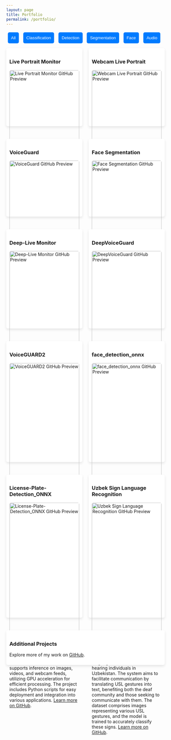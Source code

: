 ```yaml
---
layout: page
title: Portfolio
permalink: /portfolio/
---
```


<style>
.projects-container {
    display: flex;
    flex-wrap: wrap;
    gap: 20px;
    justify-content: space-between;
}
.project {
    flex: 1 1 calc(50% - 40px);
    box-shadow: 0 4px 8px rgba(0, 0, 0, 0.1);
    padding: 10px;
    margin: 10px 0;
    border-radius: 5px;
    background-color: #fff;
}
.project img {
    width: 100%;
    border-radius: 5px;
}
@media (max-width: 768px) {
    .project {
        flex: 1 1 100%;
    }
}
button {
    margin: 5px;
    padding: 10px;
    border: none;
    background-color: #007BFF;
    color: white;
    border-radius: 5px;
    cursor: pointer;
}
button.active {
    background-color: #0056b3;
}
</style>

<div>
    <button class="filter-button" data-filter="all">All</button>
    <button class="filter-button" data-filter="classification">Classification</button>
    <button class="filter-button" data-filter="detection">Detection</button>
    <button class="filter-button" data-filter="segmentation">Segmentation</button>
    <button class="filter-button" data-filter="face">Face</button>
    <button class="filter-button" data-filter="audio">Audio</button>
</div>

<div class="projects-container">
    <div class="project" data-tags="detection">
        <h3>Live Portrait Monitor</h3>
        <a href="https://github.com/Mrkomiljon/Live_Portrait_Monitor" target="_blank">
            <img src="https://opengraph.githubassets.com/1/Mrkomiljon/Live_Portrait_Monitor" alt="Live Portrait Monitor GitHub Preview">
        </a>
        <p>A deep learning-based application for animating portraits displayed on a monitor, leveraging advanced face reenactment techniques. <a href="https://github.com/Mrkomiljon/Live_Portrait_Monitor" target="_blank">Learn more on GitHub</a>.</p>
    </div>
    <div class="project" data-tags="detection">
        <h3>Webcam Live Portrait</h3>
        <a href="https://github.com/Mrkomiljon/Webcam_Live_Portrait" target="_blank">
            <img src="https://opengraph.githubassets.com/1/Mrkomiljon/Webcam_Live_Portrait" alt="Webcam Live Portrait GitHub Preview">
        </a>
        <p>Real-time portrait animation using a webcam feed, utilizing deep learning-based face tracking and reenactment methods. <a href="https://github.com/Mrkomiljon/Webcam_Live_Portrait" target="_blank">Learn more on GitHub</a>.</p>
    </div>
    <div class="project" data-tags="classification">
        <h3>VoiceGuard</h3>
        <a href="https://github.com/Mrkomiljon/voiceguard" target="_blank">
            <img src="https://opengraph.githubassets.com/1/Mrkomiljon/voiceguard" alt="VoiceGuard GitHub Preview">
        </a>
        <p>An AI-powered system designed to detect voice phishing in real time, ensuring enhanced security against fraudulent audio-based threats. <a href="https://github.com/Mrkomiljon/voiceguard" target="_blank">Learn more on GitHub</a>.</p>
    </div>
    <div class="project" data-tags="segmentation">
        <h3>Face Segmentation</h3>
        <a href="https://github.com/Mrkomiljon/face-segmentation_pytorch" target="_blank">
            <img src="https://opengraph.githubassets.com/1/Mrkomiljon/face-segmentation_pytorch" alt="Face Segmentation GitHub Preview">
        </a>
        <p>Semantic segmentation of facial features using PyTorch, enabling applications in augmented reality, digital makeup, and face modification. <a href="https://github.com/Mrkomiljon/face-segmentation_pytorch" target="_blank">Learn more on GitHub</a>.</p>
    </div>
    <div class="project" data-tags="classification">
        <h3>Deep-Live Monitor</h3>
        <a href="https://github.com/Mrkomiljon/Deep-Live-Monitor" target="_blank">
            <img src="https://opengraph.githubassets.com/1/Mrkomiljon/Deep-Live-Monitor" alt="Deep-Live Monitor GitHub Preview">
        </a>
        <p>A sophisticated deep learning system for animating images displayed on a monitor, leveraging advanced computer vision techniques. <a href="https://github.com/Mrkomiljon/Deep-Live-Monitor" target="_blank">Learn more on GitHub</a>.</p>
    </div>
    <div class="project" data-tags="audio">
        <h3>DeepVoiceGuard</h3>
        <a href="https://github.com/Mrkomiljon/DeepVoiceGuard" target="_blank">
            <img src="https://opengraph.githubassets.com/1/Mrkomiljon/DeepVoiceGuard" alt="DeepVoiceGuard GitHub Preview">
        </a>
        <p>DeepVoiceGuard is a robust solution for detecting spoofed audio in Automatic Speaker Verification (ASV) systems. This project utilizes the RawNet2 model, trained on the ASVspoof 2019 dataset, and deploys the trained model using FastAPI for real-time inference. <a href="https://github.com/Mrkomiljon/DeepVoiceGuard" target="_blank">Learn more on GitHub</a>.</p>
    </div>
    <div class="project" data-tags="audio">
        <h3>VoiceGUARD2</h3>
        <a href="https://github.com/Mrkomiljon/VoiceGUARD2" target="_blank">
            <img src="https://opengraph.githubassets.com/1/Mrkomiljon/VoiceGUARD2" alt="VoiceGUARD2 GitHub Preview">
        </a>
        <p>VoiceGUARD2 offers an end-to-end solution for classifying audio as human or AI-generated using the Wav2Vec2 model. It supports multi-class classification, distinguishing between real voices and synthetic audio produced by models such as DiffWave and WaveNet... The project encompasses dataset preparation, preprocessing, fine-tuning, inference, and API deployment for real-time predictions via FastAPI. <a href="https://github.com/Mrkomiljon/VoiceGUARD2" target="_blank">Learn more on GitHub</a>.</p>
    </div>
    <div class="project" data-tags="detection">
        <h3>face_detection_onnx</h3>
        <a href="https://github.com/Mrkomiljon/face_detection_onnx" target="_blank">
            <img src="https://opengraph.githubassets.com/1/Mrkomiljon/face_detection_onnx" alt="face_detection_onnx GitHub Preview">
        </a>
        <p>This repository implements face detection using the SCRFD model, a fast and lightweight solution optimized for edge devices. The project employs the ONNX format for the model and leverages OpenCV for processing images and videos, enabling efficient and accurate face detection across various media formats. <a href="https://github.com/Mrkomiljon/face_detection_onnx" target="_blank">Learn more on GitHub</a>.</p>
    </div>
    <div class="project" data-tags="detection">
        <h3>License-Plate-Detection_ONNX</h3>
        <a href="https://github.com/Mrkomiljon/License-Plate-Detection_ONNX" target="_blank">
            <img src="https://opengraph.githubassets.com/1/Mrkomiljon/License-Plate-Detection_ONNX" alt="License-Plate-Detection_ONNX GitHub Preview">
        </a>
        <p>This repository provides code and instructions for performing license plate detection using YOLOv5 with ONNX Runtime. It supports inference on images, videos, and webcam feeds, utilizing GPU acceleration for efficient processing. The project includes Python scripts for easy deployment and integration into various applications. <a href="https://github.com/Mrkomiljon/License-Plate-Detection_ONNX" target="_blank">Learn more on GitHub</a>.</p>
    </div>
    <div class="project" data-tags="sign-language">
        <h3>Uzbek Sign Language Recognition</h3>
        <a href="https://github.com/Mrkomiljon/uzbek-sign-language" target="_blank">
            <img src="https://opengraph.githubassets.com/1/Mrkomiljon/uzbek-sign-language" alt="Uzbek Sign Language Recognition GitHub Preview">
        </a>
        <p>This project focuses on recognizing Uzbek Sign Language (USL), the primary language for deaf and hard of hearing individuals in Uzbekistan. The system aims to facilitate communication by translating USL gestures into text, benefiting both the deaf community and those seeking to communicate with them. The dataset comprises images representing various USL gestures, and the model is trained to accurately classify these signs. <a href="https://github.com/Mrkomiljon/uzbek-sign-language" target="_blank">Learn more on GitHub</a>.</p>
    </div>
    <div class="project" data-tags="misc">
        <h3>Additional Projects</h3>
        <p>Explore more of my work on <a href="https://github.com/Mrkomiljon" target="_blank">GitHub</a>.</p>
    </div>
</div>

<script>
document.addEventListener('DOMContentLoaded', function () {
    const buttons = document.querySelectorAll('.filter-button');
    const projects = document.querySelectorAll('.project');

    buttons.forEach(button => {
        button.addEventListener('click', () => {
            buttons.forEach(btn => btn.classList.remove('active'));
            button.classList.add('active');

            const filter = button.getAttribute('data-filter');

            projects.forEach(project => {
                if (filter === 'all' || project.getAttribute('data-tags').includes(filter)) {
                    project.style.display = 'block';
                } else {
                    project.style.display = 'none';
                }
            });
        });
    });
});
</script>
